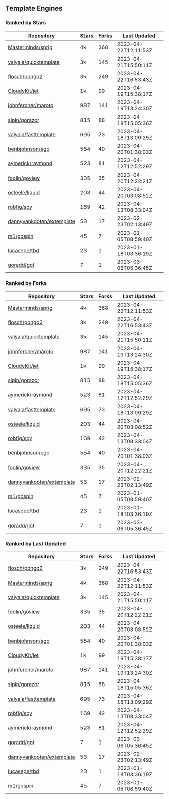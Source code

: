 ## Template Engines

### Ranked by Stars

| Repository | Stars | Forks | Last Updated |
|------------|-------|-------|--------------|
| [Masterminds/sprig](https://github.com/Masterminds/sprig) | 4k | 368 | 2023-04-22T12:11:53Z |
| [valyala/quicktemplate](https://github.com/valyala/quicktemplate) | 3k | 145 | 2023-04-21T15:50:11Z |
| [flosch/pongo2](https://github.com/flosch/pongo2) | 3k | 249 | 2023-04-22T16:53:43Z |
| [CloudyKit/jet](https://github.com/CloudyKit/jet) | 1k | 99 | 2023-04-19T15:38:17Z |
| [johnfercher/maroto](https://github.com/johnfercher/maroto) | 987 | 141 | 2023-04-19T13:24:30Z |
| [sipin/gorazor](https://github.com/sipin/gorazor) | 815 | 88 | 2023-04-18T15:05:36Z |
| [valyala/fasttemplate](https://github.com/valyala/fasttemplate) | 695 | 73 | 2023-04-18T13:09:29Z |
| [benbjohnson/ego](https://github.com/benbjohnson/ego) | 554 | 40 | 2023-04-20T01:38:03Z |
| [aymerick/raymond](https://github.com/aymerick/raymond) | 523 | 81 | 2023-04-12T12:52:29Z |
| [foolin/goview](https://github.com/foolin/goview) | 335 | 35 | 2023-04-20T12:22:21Z |
| [osteele/liquid](https://github.com/osteele/liquid) | 203 | 44 | 2023-04-20T03:08:52Z |
| [robfig/soy](https://github.com/robfig/soy) | 169 | 42 | 2023-04-13T08:33:04Z |
| [dannyvankooten/extemplate](https://github.com/dannyvankooten/extemplate) | 53 | 17 | 2023-02-23T02:13:49Z |
| [m1/gospin](https://github.com/m1/gospin) | 45 | 7 | 2023-01-05T08:59:40Z |
| [lucasepe/tbd](https://github.com/lucasepe/tbd) | 23 | 1 | 2023-01-18T03:36:19Z |
| [goradd/got](https://github.com/goradd/got) | 7 | 1 | 2023-03-06T05:36:45Z |

### Ranked by Forks

| Repository | Stars | Forks | Last Updated |
|------------|-------|-------|--------------|
| [Masterminds/sprig](https://github.com/Masterminds/sprig) | 4k | 368 | 2023-04-22T12:11:53Z |
| [flosch/pongo2](https://github.com/flosch/pongo2) | 3k | 249 | 2023-04-22T16:53:43Z |
| [valyala/quicktemplate](https://github.com/valyala/quicktemplate) | 3k | 145 | 2023-04-21T15:50:11Z |
| [johnfercher/maroto](https://github.com/johnfercher/maroto) | 987 | 141 | 2023-04-19T13:24:30Z |
| [CloudyKit/jet](https://github.com/CloudyKit/jet) | 1k | 99 | 2023-04-19T15:38:17Z |
| [sipin/gorazor](https://github.com/sipin/gorazor) | 815 | 88 | 2023-04-18T15:05:36Z |
| [aymerick/raymond](https://github.com/aymerick/raymond) | 523 | 81 | 2023-04-12T12:52:29Z |
| [valyala/fasttemplate](https://github.com/valyala/fasttemplate) | 695 | 73 | 2023-04-18T13:09:29Z |
| [osteele/liquid](https://github.com/osteele/liquid) | 203 | 44 | 2023-04-20T03:08:52Z |
| [robfig/soy](https://github.com/robfig/soy) | 169 | 42 | 2023-04-13T08:33:04Z |
| [benbjohnson/ego](https://github.com/benbjohnson/ego) | 554 | 40 | 2023-04-20T01:38:03Z |
| [foolin/goview](https://github.com/foolin/goview) | 335 | 35 | 2023-04-20T12:22:21Z |
| [dannyvankooten/extemplate](https://github.com/dannyvankooten/extemplate) | 53 | 17 | 2023-02-23T02:13:49Z |
| [m1/gospin](https://github.com/m1/gospin) | 45 | 7 | 2023-01-05T08:59:40Z |
| [lucasepe/tbd](https://github.com/lucasepe/tbd) | 23 | 1 | 2023-01-18T03:36:19Z |
| [goradd/got](https://github.com/goradd/got) | 7 | 1 | 2023-03-06T05:36:45Z |

### Ranked by Last Updated

| Repository | Stars | Forks | Last Updated |
|------------|-------|-------|--------------|
| [flosch/pongo2](https://github.com/flosch/pongo2) | 3k | 249 | 2023-04-22T16:53:43Z |
| [Masterminds/sprig](https://github.com/Masterminds/sprig) | 4k | 368 | 2023-04-22T12:11:53Z |
| [valyala/quicktemplate](https://github.com/valyala/quicktemplate) | 3k | 145 | 2023-04-21T15:50:11Z |
| [foolin/goview](https://github.com/foolin/goview) | 335 | 35 | 2023-04-20T12:22:21Z |
| [osteele/liquid](https://github.com/osteele/liquid) | 203 | 44 | 2023-04-20T03:08:52Z |
| [benbjohnson/ego](https://github.com/benbjohnson/ego) | 554 | 40 | 2023-04-20T01:38:03Z |
| [CloudyKit/jet](https://github.com/CloudyKit/jet) | 1k | 99 | 2023-04-19T15:38:17Z |
| [johnfercher/maroto](https://github.com/johnfercher/maroto) | 987 | 141 | 2023-04-19T13:24:30Z |
| [sipin/gorazor](https://github.com/sipin/gorazor) | 815 | 88 | 2023-04-18T15:05:36Z |
| [valyala/fasttemplate](https://github.com/valyala/fasttemplate) | 695 | 73 | 2023-04-18T13:09:29Z |
| [robfig/soy](https://github.com/robfig/soy) | 169 | 42 | 2023-04-13T08:33:04Z |
| [aymerick/raymond](https://github.com/aymerick/raymond) | 523 | 81 | 2023-04-12T12:52:29Z |
| [goradd/got](https://github.com/goradd/got) | 7 | 1 | 2023-03-06T05:36:45Z |
| [dannyvankooten/extemplate](https://github.com/dannyvankooten/extemplate) | 53 | 17 | 2023-02-23T02:13:49Z |
| [lucasepe/tbd](https://github.com/lucasepe/tbd) | 23 | 1 | 2023-01-18T03:36:19Z |
| [m1/gospin](https://github.com/m1/gospin) | 45 | 7 | 2023-01-05T08:59:40Z |

